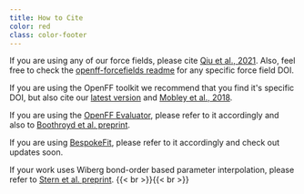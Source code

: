 ```yaml
---
title: How to Cite
color: red
class: color-footer
---
```


If you are using any of our force fields, please cite [Qiu et al., 2021](https://pubs.acs.org/doi/10.1021/acs.jctc.1c00571). Also, feel free to check the [openff-forcefields readme](https://github.com/openforcefield/openff-forcefields#open-force-fields) for any specific force field DOI.

If you are using the OpenFF toolkit we recommend that you find it's specific DOI, but also cite our [latest version](https://zenodo.org/record/6310995#.YkdRtpPMLMI) and [Mobley et al., 2018](https://pubs.acs.org/doi/10.1021/acs.jctc.8b00640).

If you are using the [OpenFF Evaluator](https://zenodo.org/record/5695016#.YkdTX5PMLMI), please refer to it accordingly and also to [Boothroyd et al. preprint](https://zenodo.org/record/5695016#.YkdTX5PMLMI).

If you are using [BespokeFit](https://zenodo.org/record/5172174#.YkdU1JPMLMI), please refer to it accordingly and check out updates soon.

If your work uses Wiberg bond-order based parameter interpolation, please refer to [Stern et al. preprint](https://www.biorxiv.org/content/10.1101/2020.08.27.270934v2).
{{< br >}}{{< br >}}

